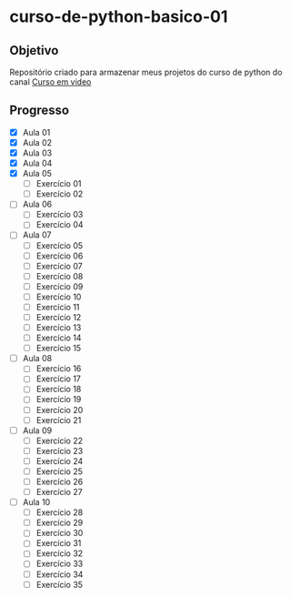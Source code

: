# curso-de-python-basico-01
## Objetivo
Repositório criado para armazenar meus projetos do curso de python do canal [Curso em video](https://www.youtube.com/@CursoemVideo)

## Progresso
- [x] Aula 01
- [x] Aula 02
- [x] Aula 03
- [x] Aula 04
- [x] Aula 05
   - [ ] Exercício 01
   - [ ] Exercício 02
- [ ] Aula 06
   - [ ] Exercício 03
   - [ ] Exercício 04
- [ ] Aula 07
   - [ ] Exercício 05
   - [ ] Exercício 06
   - [ ] Exercício 07
   - [ ] Exercício 08
   - [ ] Exercício 09
   - [ ] Exercício 10
   - [ ] Exercício 11
   - [ ] Exercício 12
   - [ ] Exercício 13
   - [ ] Exercício 14
   - [ ] Exercício 15
- [ ] Aula 08
   - [ ] Exercício 16
   - [ ] Exercício 17
   - [ ] Exercício 18
   - [ ] Exercício 19
   - [ ] Exercício 20
   - [ ] Exercício 21
- [ ] Aula 09
   - [ ] Exercício 22
   - [ ] Exercício 23
   - [ ] Exercício 24
   - [ ] Exercício 25
   - [ ] Exercício 26
   - [ ] Exercício 27
- [ ] Aula 10
   - [ ] Exercício 28
   - [ ] Exercício 29
   - [ ] Exercício 30
   - [ ] Exercício 31
   - [ ] Exercício 32
   - [ ] Exercício 33
   - [ ] Exercício 34
   - [ ] Exercício 35
